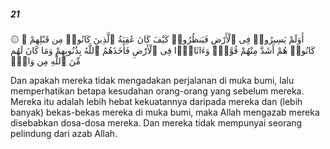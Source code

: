 ##### 21

<span class="ayah">۞ أَوَلَمْ يَسِيرُوا۟ فِى ٱلْأَرْضِ فَيَنظُرُوا۟ كَيْفَ كَانَ عَٰقِبَةُ ٱلَّذِينَ كَانُوا۟ مِن قَبْلِهِمْ ۚ كَانُوا۟ هُمْ أَشَدَّ مِنْهُمْ قُوَّةًۭ وَءَاثَارًۭا فِى ٱلْأَرْضِ فَأَخَذَهُمُ ٱللَّهُ بِذُنُوبِهِمْ وَمَا كَانَ لَهُم مِّنَ ٱللَّهِ مِن وَاقٍۢ</span>

<span class="ayah_translation">Dan apakah mereka tidak mengadakan perjalanan di muka bumi, lalu memperhatikan betapa kesudahan orang-orang yang sebelum mereka. Mereka itu adalah lebih hebat kekuatannya daripada mereka dan (lebih banyak) bekas-bekas mereka di muka bumi, maka Allah mengazab mereka disebabkan dosa-dosa mereka. Dan mereka tidak mempunyai seorang pelindung dari azab Allah.</span>
